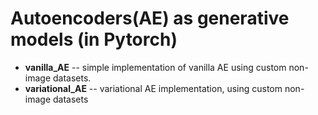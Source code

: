 # Autoencoders(AE) as generative models (in Pytorch)
 + **vanilla_AE** -- simple implementation of vanilla AE using custom non-image datasets.
 + **variational_AE** -- variational AE implementation, using custom non-image datasets
